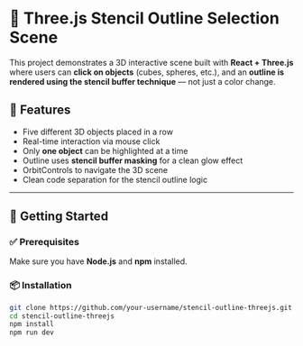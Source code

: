 # 🧩 Three.js Stencil Outline Selection Scene

This project demonstrates a 3D interactive scene built with **React + Three.js** where users can **click on objects** (cubes, spheres, etc.), and an **outline is rendered using the stencil buffer technique** — not just a color change.

## 🔧 Features

- Five different 3D objects placed in a row
- Real-time interaction via mouse click
- Only **one object** can be highlighted at a time
- Outline uses **stencil buffer masking** for a clean glow effect
- OrbitControls to navigate the 3D scene
- Clean code separation for the stencil outline logic

---

## 🚀 Getting Started

### ✅ Prerequisites

Make sure you have **Node.js** and **npm** installed.

### 📦 Installation

```bash
git clone https://github.com/your-username/stencil-outline-threejs.git
cd stencil-outline-threejs
npm install
npm run dev
```
